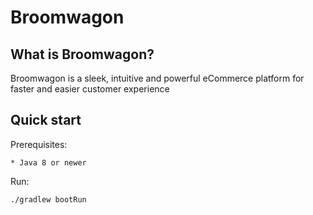# Broomwagon


## What is Broomwagon?


Broomwagon is a sleek, intuitive and powerful eCommerce platform for faster and easier customer experience


## Quick start

Prerequisites:

    * Java 8 or newer

Run:

    ./gradlew bootRun


<!--
gradle bootRun --debug-jvm
To run from commandline: java -cp "broomwagon-0.0.1-SNAPSHOT.jar:." org.springframework.boot.loader.JarLauncher
-->